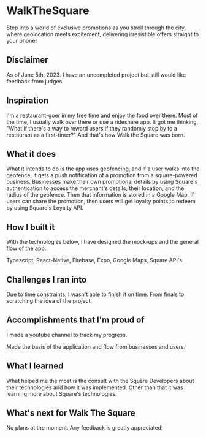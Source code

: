 # WalkTheSquare
Step into a world of exclusive promotions as you stroll through the city, where geolocation meets excitement, delivering irresistible offers straight to your phone!

## Disclaimer
As of June 5th, 2023. I have an uncompleted project but still would like feedback from judges. 

## Inspiration
I'm a restaurant-goer in my free time and enjoy the food over there. Most of the time, I usually walk over there or use a rideshare app. It got me thinking, "What if there's a way to reward users if they randomly stop by to a restaurant as a first-timer?"  And that's how Walk the Square was born. 

## What it does
What it intends to do is the app uses geofencing, and if a user walks into the geofence, it gets a push notification of a promotion from a square-powered business.  Businesses make their own promotional details by using Square's authentication to access the merchant's details, their location, and the radius of the geofence. Then that information is stored in a Google Map. If users can share the promotion, then users will get loyalty points to redeem by using Square's Loyalty API.

## How I built it
With the technologies below, I have designed the mock-ups and the general flow of the app. 

Typescript, React-Native, Firebase, Expo, Google Maps, Square API's

## Challenges I ran into
Due to time constraints, I wasn't able to finish it on time. From finals to scratching the idea of the project. 

## Accomplishments that I'm proud of
I made a youtube channel to track my progress. 

Made the basis of the application and flow from businesses and users. 

## What I learned
What helped me the most is the consult with the Square Developers about their technologies and how it was implemented. Other than that it was learning more about Square's technologies. 

## What's next for Walk The Square
No plans at the moment. Any feedback is greatly appreciated! 
